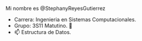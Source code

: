 Mi nombre es @StephanyReyesGutierrez
- Carrera: Ingenieria en Sistemas Computacionales.
- Grupo: 3S11 Matutino. 
💞️ 
- 📫 Estructura de Datos. 
